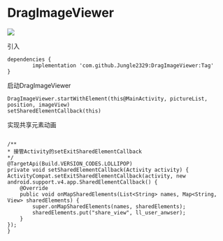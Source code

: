 # DragImageViewer
[![](https://jitpack.io/v/Jungle2329/DragImageViewer.svg)](https://jitpack.io/#Jungle2329/DragImageViewer)

引入
```
dependencies {
        implementation 'com.github.Jungle2329:DragImageViewer:Tag'
}
```

启动DragImageViewer
```
DragImageViewer.startWithElement(this@MainActivity, pictureList, position, imageView)
setSharedElementCallback(this)
```


实现共享元素动画
```

/**
* 接管Activity的setExitSharedElementCallback
*/
@TargetApi(Build.VERSION_CODES.LOLLIPOP)
private void setSharedElementCallback(Activity activity) {
ActivityCompat.setExitSharedElementCallback(activity, new android.support.v4.app.SharedElementCallback() {
    @Override
    public void onMapSharedElements(List<String> names, Map<String, View> sharedElements) {
        super.onMapSharedElements(names, sharedElements);
        sharedElements.put("share_view", ll_user_anwser);
    }
});
}
```
